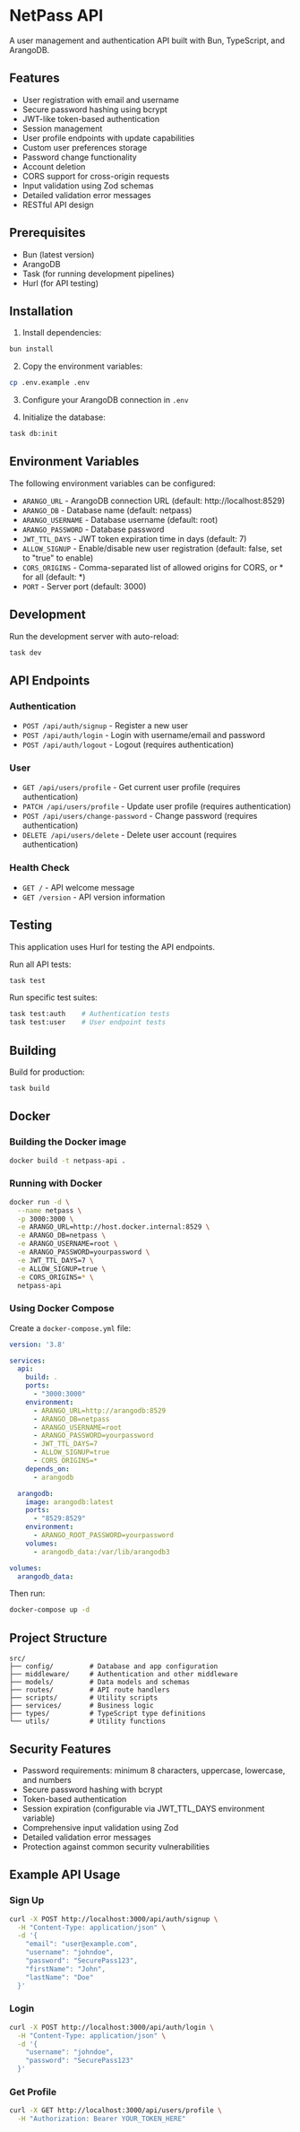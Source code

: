# NetPass API

A user management and authentication API built with Bun, TypeScript, and ArangoDB.

## Features

- User registration with email and username
- Secure password hashing using bcrypt
- JWT-like token-based authentication
- Session management
- User profile endpoints with update capabilities
- Custom user preferences storage
- Password change functionality
- Account deletion
- CORS support for cross-origin requests
- Input validation using Zod schemas
- Detailed validation error messages
- RESTful API design

## Prerequisites

- Bun (latest version)
- ArangoDB
- Task (for running development pipelines)
- Hurl (for API testing)

## Installation

1. Install dependencies:
```bash
bun install
```

2. Copy the environment variables:
```bash
cp .env.example .env
```

3. Configure your ArangoDB connection in `.env`

4. Initialize the database:
```bash
task db:init
```

## Environment Variables

The following environment variables can be configured:

- `ARANGO_URL` - ArangoDB connection URL (default: http://localhost:8529)
- `ARANGO_DB` - Database name (default: netpass)
- `ARANGO_USERNAME` - Database username (default: root)
- `ARANGO_PASSWORD` - Database password
- `JWT_TTL_DAYS` - JWT token expiration time in days (default: 7)
- `ALLOW_SIGNUP` - Enable/disable new user registration (default: false, set to "true" to enable)
- `CORS_ORIGINS` - Comma-separated list of allowed origins for CORS, or * for all (default: *)
- `PORT` - Server port (default: 3000)

## Development

Run the development server with auto-reload:
```bash
task dev
```

## API Endpoints

### Authentication

- `POST /api/auth/signup` - Register a new user
- `POST /api/auth/login` - Login with username/email and password
- `POST /api/auth/logout` - Logout (requires authentication)

### User

- `GET /api/users/profile` - Get current user profile (requires authentication)
- `PATCH /api/users/profile` - Update user profile (requires authentication)
- `POST /api/users/change-password` - Change password (requires authentication)
- `DELETE /api/users/delete` - Delete user account (requires authentication)

### Health Check

- `GET /` - API welcome message
- `GET /version` - API version information

## Testing

This application uses Hurl for testing the API endpoints.

Run all API tests:
```bash
task test
```

Run specific test suites:
```bash
task test:auth    # Authentication tests
task test:user    # User endpoint tests
```

## Building

Build for production:
```bash
task build
```

## Docker

### Building the Docker image

```bash
docker build -t netpass-api .
```

### Running with Docker

```bash
docker run -d \
  --name netpass \
  -p 3000:3000 \
  -e ARANGO_URL=http://host.docker.internal:8529 \
  -e ARANGO_DB=netpass \
  -e ARANGO_USERNAME=root \
  -e ARANGO_PASSWORD=yourpassword \
  -e JWT_TTL_DAYS=7 \
  -e ALLOW_SIGNUP=true \
  -e CORS_ORIGINS=* \
  netpass-api
```

### Using Docker Compose

Create a `docker-compose.yml` file:

```yaml
version: '3.8'

services:
  api:
    build: .
    ports:
      - "3000:3000"
    environment:
      - ARANGO_URL=http://arangodb:8529
      - ARANGO_DB=netpass
      - ARANGO_USERNAME=root
      - ARANGO_PASSWORD=yourpassword
      - JWT_TTL_DAYS=7
      - ALLOW_SIGNUP=true
      - CORS_ORIGINS=*
    depends_on:
      - arangodb

  arangodb:
    image: arangodb:latest
    ports:
      - "8529:8529"
    environment:
      - ARANGO_ROOT_PASSWORD=yourpassword
    volumes:
      - arangodb_data:/var/lib/arangodb3

volumes:
  arangodb_data:
```

Then run:
```bash
docker-compose up -d
```

## Project Structure

```
src/
├── config/         # Database and app configuration
├── middleware/     # Authentication and other middleware
├── models/         # Data models and schemas
├── routes/         # API route handlers
├── scripts/        # Utility scripts
├── services/       # Business logic
├── types/          # TypeScript type definitions
└── utils/          # Utility functions
```

## Security Features

- Password requirements: minimum 8 characters, uppercase, lowercase, and numbers
- Secure password hashing with bcrypt
- Token-based authentication
- Session expiration (configurable via JWT_TTL_DAYS environment variable)
- Comprehensive input validation using Zod
- Detailed validation error messages
- Protection against common security vulnerabilities

## Example API Usage

### Sign Up
```bash
curl -X POST http://localhost:3000/api/auth/signup \
  -H "Content-Type: application/json" \
  -d '{
    "email": "user@example.com",
    "username": "johndoe",
    "password": "SecurePass123",
    "firstName": "John",
    "lastName": "Doe"
  }'
```

### Login
```bash
curl -X POST http://localhost:3000/api/auth/login \
  -H "Content-Type: application/json" \
  -d '{
    "username": "johndoe",
    "password": "SecurePass123"
  }'
```

### Get Profile
```bash
curl -X GET http://localhost:3000/api/users/profile \
  -H "Authorization: Bearer YOUR_TOKEN_HERE"
```